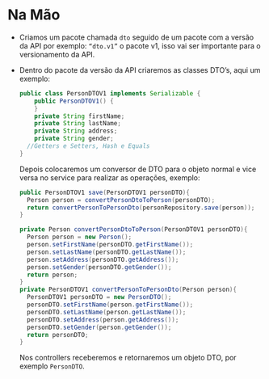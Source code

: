 # Na Mão

- Criamos um pacote chamada `dto` seguido de um pacote com a versão da API por exemplo: `“dto.v1”` o pacote v1, isso vai ser importante para o versionamento da API.
- Dentro do pacote da versão da API criaremos as classes DTO’s, aqui um exemplo:

  ```java
  public class PersonDTOV1 implements Serializable {
      public PersonDTOV1() {
      }
      private String firstName;
      private String lastName;
      private String address;
      private String gender;
  	//Getters e Setters, Hash e Equals
  }
  ```

  Depois colocaremos um conversor de DTO para o objeto normal e vice versa no service para realizar as operações, exemplo:

  ```java
  public PersonDTOV1 save(PersonDTOV1 personDTO){
  	Person person = convertPersonDtoToPerson(personDTO);
  	return convertPersonToPersonDto(personRepository.save(person));
  }

  private Person convertPersonDtoToPerson(PersonDTOV1 personDTO){
  	Person person = new Person();
  	person.setFirstName(personDTO.getFirstName());
  	person.setLastName(personDTO.getLastName());
  	person.setAddress(personDTO.getAddress());
  	person.setGender(personDTO.getGender());
  	return person;
  }
  private PersonDTOV1 convertPersonToPersonDto(Person person){
  	PersonDTOV1 personDTO = new PersonDTO();
  	personDTO.setFirstName(person.getFirstName());
  	personDTO.setLastName(person.getLastName());
  	personDTO.setAddress(person.getAddress());
  	personDTO.setGender(person.getGender());
  	return personDTO;
  }
  ```

  Nos controllers receberemos e retornaremos um objeto DTO, por exemplo `PersonDTO`.
